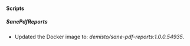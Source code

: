 
#### Scripts

##### SanePdfReports
- Updated the Docker image to: *demisto/sane-pdf-reports:1.0.0.54935*.
